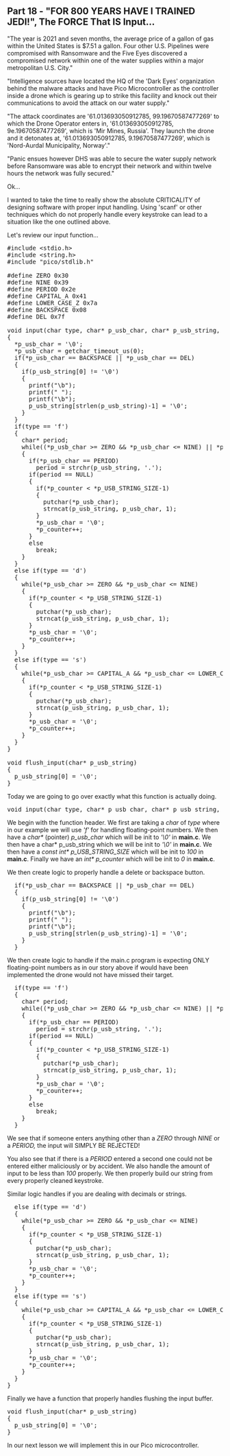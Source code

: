 ## Part 18 - "FOR 800 YEARS HAVE I TRAINED JEDI!", The FORCE That IS Input...

"The year is 2021 and seven months, the average price of a gallon of gas within the United States is $7.51 a gallon. Four other U.S. Pipelines were compromised with Ransomware and the Five Eyes discovered a compromised network within one of the water supplies within a major metropolitan U.S. City."

"Intelligence sources have located the HQ of the 'Dark Eyes' organization behind the malware attacks and have Pico Microcontroller as the controller inside a drone which is gearing up to strike this facility and knock out their communications to avoid the attack on our water supply."

"The attack coordinates are '61.013693050912785, 99.19670587477269' to which the Drone Operator enters in, '61.013693050912785, 9e.19670587477269', which is 'Mir Mines, Russia'. They launch the drone and it detonates at, '61.013693050912785, 9.19670587477269', which is 'Nord-Aurdal Municipality, Norway'."

"Panic ensues however DHS was able to secure the water supply network before Ransomware was able to encrypt their network and within twelve hours the network was fully secured."

Ok...

I wanted to take the time to really show the absolute CRITICALITY of designing software with proper input handling. Using 'scanf' or other techniques which do not properly handle every keystroke can lead to a situation like the one outlined above.

Let's review our input function...

<pre spellcheck="false">#include &lt;stdio.h&gt;
#include &lt;string.h&gt;
#include "pico/stdlib.h"

#define ZERO 0x30
#define NINE 0x39
#define PERIOD 0x2e
#define CAPITAL_A 0x41
#define LOWER_CASE_Z 0x7a
#define BACKSPACE 0x08
#define DEL 0x7f

void input(char type, char* p_usb_char, char* p_usb_string, const int* p_USB_STRING_SIZE, int* p_counter)
{
  *p_usb_char = '\0';
  *p_usb_char = getchar_timeout_us(0);
  if(*p_usb_char == BACKSPACE || *p_usb_char == DEL)
  {
    if(p_usb_string[0] != '\0')
    {
      printf("\b");
      printf(" ");
      printf("\b");
      p_usb_string[strlen(p_usb_string)-1] = '\0';
    }
  }
  if(type == 'f')
  { 
    char* period;
    while((*p_usb_char &gt;= ZERO &amp;&amp; *p_usb_char &lt;= NINE) || *p_usb_char == PERIOD)
    {
      if(*p_usb_char == PERIOD)
        period = strchr(p_usb_string, '.');
      if(period == NULL)
      {
        if(*p_counter &lt; *p_USB_STRING_SIZE-1)
        {
          putchar(*p_usb_char);
          strncat(p_usb_string, p_usb_char, 1);
        }
        *p_usb_char = '\0';
        *p_counter++;
      }
      else
        break;
    }
  }
  else if(type == 'd')
  { 
    while(*p_usb_char &gt;= ZERO &amp;&amp; *p_usb_char &lt;= NINE)
    {
      if(*p_counter &lt; *p_USB_STRING_SIZE-1)
      {
        putchar(*p_usb_char);
        strncat(p_usb_string, p_usb_char, 1);
      }
      *p_usb_char = '\0';
      *p_counter++;
    }
  }
  else if(type == 's')
  { 
    while(*p_usb_char &gt;= CAPITAL_A &amp;&amp; *p_usb_char &lt;= LOWER_CASE_Z)
    {
      if(*p_counter &lt; *p_USB_STRING_SIZE-1)
      {
        putchar(*p_usb_char);
        strncat(p_usb_string, p_usb_char, 1);
      }
      *p_usb_char = '\0';
      *p_counter++;
    }
  }
}

void flush_input(char* p_usb_string)
{
  p_usb_string[0] = '\0';
}
</pre>

Today we are going to go over exactly what this function is actually doing.

<pre spellcheck="false">void input(char type, char* p_usb_char, char* p_usb_string, const int* p_USB_STRING_SIZE, int* p_counter)
</pre>

We begin with the function header. We first are taking a _char_ of _type_ where in our example we will use _'f'_ for handling floating-point numbers. We then have a _char\*_ (pointer) _p\_usb\_char_ which will be init to _'\\0'_ in __main.c__. We then have a char\* p\_usb\_string which we will be init to _'\\0'_ in __main.c__. We then have a _const int\*_ _p\_USB\_STRING\_SIZE_ which will be init to _100_ in __main.c__. Finally we have an _int\* p\_counter_ which will be init to _0_ in __main.c__.

We then create logic to properly handle a delete or backspace button.

<pre spellcheck="false">  if(*p_usb_char == BACKSPACE || *p_usb_char == DEL)
  {
    if(p_usb_string[0] != '\0')
    {
      printf("\b");
      printf(" ");
      printf("\b");
      p_usb_string[strlen(p_usb_string)-1] = '\0';
    }
  }
</pre>

We then create logic to handle if the main.c program is expecting ONLY floating-point numbers as in our story above if would have been implemented the drone would not have missed their target.

<pre spellcheck="false">  if(type == 'f')
  { 
    char* period;
    while((*p_usb_char &gt;= ZERO &amp;&amp; *p_usb_char &lt;= NINE) || *p_usb_char == PERIOD)
    {
      if(*p_usb_char == PERIOD)
        period = strchr(p_usb_string, '.');
      if(period == NULL)
      {
        if(*p_counter &lt; *p_USB_STRING_SIZE-1)
        {
          putchar(*p_usb_char);
          strncat(p_usb_string, p_usb_char, 1);
        }
        *p_usb_char = '\0';
        *p_counter++;
      }
      else
        break;
    }
  }
</pre>

We see that if someone enters anything other than a _ZERO_ through _NINE_ or a _PERIOD,_ the input will SIMPLY BE REJECTED!

You also see that if there is a _PERIOD_ entered a second one could not be entered either maliciously or by accident. We also handle the amount of input to be less than _100_ properly. We then properly build our string from every properly cleaned keystroke.

Similar logic handles if you are dealing with decimals or strings.

<pre spellcheck="false">  else if(type == 'd')
  { 
    while(*p_usb_char &gt;= ZERO &amp;&amp; *p_usb_char &lt;= NINE)
    {
      if(*p_counter &lt; *p_USB_STRING_SIZE-1)
      {
        putchar(*p_usb_char);
        strncat(p_usb_string, p_usb_char, 1);
      }
      *p_usb_char = '\0';
      *p_counter++;
    }
  }
  else if(type == 's')
  { 
    while(*p_usb_char &gt;= CAPITAL_A &amp;&amp; *p_usb_char &lt;= LOWER_CASE_Z)
    {
      if(*p_counter &lt; *p_USB_STRING_SIZE-1)
      {
        putchar(*p_usb_char);
        strncat(p_usb_string, p_usb_char, 1);
      }
      *p_usb_char = '\0';
      *p_counter++;
    }
  }
}
</pre>

Finally we have a function that properly handles flushing the input buffer.

<pre spellcheck="false">void flush_input(char* p_usb_string)
{
  p_usb_string[0] = '\0';
}
</pre>

In our next lesson we will implement this in our Pico microcontroller.

  